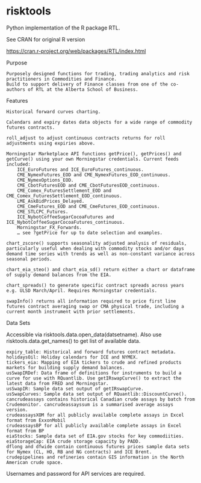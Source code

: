 # risktools

Python implementation of the R package RTL.  

See CRAN for original R version

https://cran.r-project.org/web/packages/RTL/index.html

Purpose

    Purposely designed functions for trading, trading analytics and risk practitioners in Commodities and Finance.
    Build to support delivery of Finance classes from one of the co-authors of RTL at the Alberta School of Business.

Features

    Historical forward curves charting.

    Calendars and expiry dates data objects for a wide range of commodity futures contracts.

    roll_adjust to adjust continuous contracts returns for roll adjustments using expiries above.

    Morningstar Marketplace API functions getPrice(), getPrices() and getCurve() using your own Morningstar credentials. Current feeds included:
        ICE_EuroFutures and ICE_EuroFutures_continuous.
        CME_NymexFutures_EOD and CME_NymexFutures_EOD_continuous.
        CME_NymexOptions_EOD.
        CME_CbotFuturesEOD and CME_CbotFuturesEOD_continuous.
        CME_Comex_FuturesSettlement_EOD and CME_Comex_FuturesSettlement_EOD_continuous.
        LME_AskBidPrices_Delayed.
        CME_CmeFutures_EOD and CME_CmeFutures_EOD_continuous.
        CME_STLCPC_Futures.
        ICE_NybotCoffeeSugarCocoaFutures and ICE_NybotCoffeeSugarCocoaFutures_continuous.
        Morningstar_FX_Forwards.
        … see ?getPrice for up to date selection and examples.

    chart_zscore() supports seasonality adjusted analysis of residuals, particularly useful when dealing with commodity stocks and/or days demand time series with trends as well as non-constant variance across seasonal periods.

    chart_eia_steo() and chart_eia_sd() return either a chart or dataframe of supply demand balances from the EIA.

    chart_spreads() to generate specific contract spreads across years e.g. ULSD March/April. Requires Morningstar credentials.

    swapInfo() returns all information required to price first line futures contract averaging swap or CMA physical trade, including a current month instrument with prior settlements.

Data Sets

Accessible via risktools.data.open_data(datsetname). Also use risktools.data.get_names() to get list of available data.

    expiry_table: Historical and forward futures contract metadata.
    holidaysOil: Holiday calendars for ICE and NYMEX.
    tickers_eia: Mapping of EIA tickers to crude and refined products markets for building supply demand balances.
    usSwapIRDef: Data frame of definitions for instruments to build a curve for use with RQuantlib. Use getIRswapCurve() to extract the latest data from FRED and Morningstar.
    usSwapIR: Sample data set output of getIRswapCurve.
    usSwapCurves: Sample data set output of RQuantlib::DiscountCurve().
    cancrudeassays contains historical Canadian crude assays by batch from Crudemonitor. cancrudeassayssum is a summarised average assays version.
    crudeassaysXOM for all publicly available complete assays in Excel format from ExxonMobil
    crudeassaysBP for all publicly available complete assays in Excel format from BP
    eiaStocks: Sample data set of EIA.gov stocks for key commodiities.
    eiaStorageCap: EIA crude storage capacity by PADD.
    dflong and dfwide contain continuous futures prices sample data sets for Nymex (CL, HO, RB and NG contracts) and ICE Brent.
    crudepipelines and refineries contain GIS information in the North American crude space.

Usernames and password for API services are required.